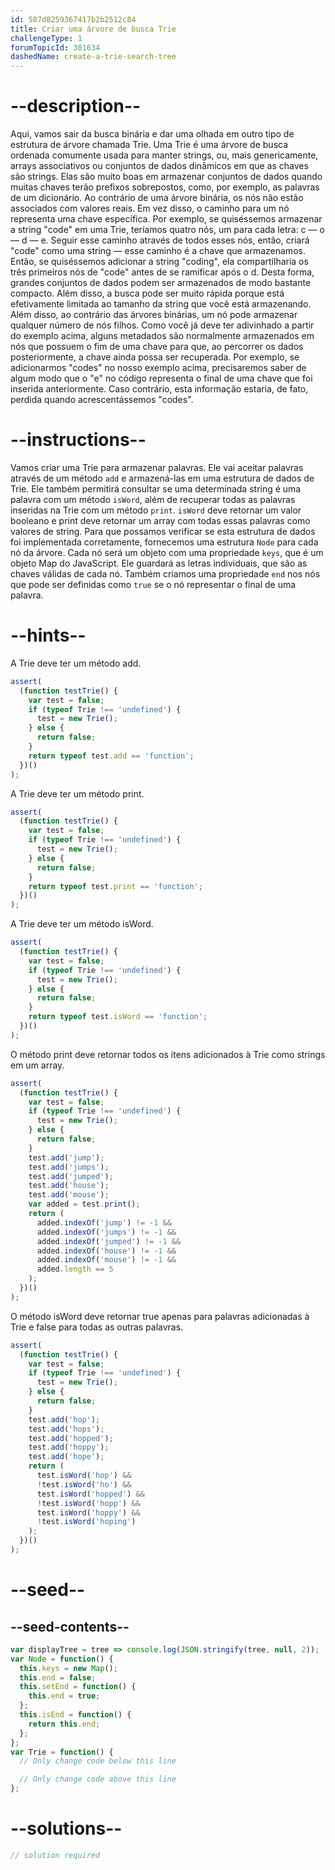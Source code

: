 ```yaml
---
id: 587d8259367417b2b2512c84
title: Criar uma árvore de busca Trie
challengeType: 1
forumTopicId: 301634
dashedName: create-a-trie-search-tree
---
```


# --description--

Aqui, vamos sair da busca binária e dar uma olhada em outro tipo de estrutura de árvore chamada Trie. Uma Trie é uma árvore de busca ordenada comumente usada para manter strings, ou, mais genericamente, arrays associativos ou conjuntos de dados dinâmicos em que as chaves são strings. Elas são muito boas em armazenar conjuntos de dados quando muitas chaves terão prefixos sobrepostos, como, por exemplo, as palavras de um dicionário. Ao contrário de uma árvore binária, os nós não estão associados com valores reais. Em vez disso, o caminho para um nó representa uma chave específica. Por exemplo, se quiséssemos armazenar a string "code" em uma Trie, teríamos quatro nós, um para cada letra: c — o — d — e. Seguir esse caminho através de todos esses nós, então, criará "code" como uma string — esse caminho é a chave que armazenamos. Então, se quiséssemos adicionar a string "coding", ela compartilharia os três primeiros nós de "code" antes de se ramificar após o d. Desta forma, grandes conjuntos de dados podem ser armazenados de modo bastante compacto. Além disso, a busca pode ser muito rápida porque está efetivamente limitada ao tamanho da string que você está armazenando. Além disso, ao contrário das árvores binárias, um nó pode armazenar qualquer número de nós filhos. Como você já deve ter adivinhado a partir do exemplo acima, alguns metadados são normalmente armazenados em nós que possuem o fim de uma chave para que, ao percorrer os dados posteriormente, a chave ainda possa ser recuperada. Por exemplo, se adicionarmos "codes" no nosso exemplo acima, precisaremos saber de algum modo que o "e" no código representa o final de uma chave que foi inserida anteriormente. Caso contrário, esta informação estaria, de fato, perdida quando acrescentássemos "codes".

# --instructions--

Vamos criar uma Trie para armazenar palavras. Ele vai aceitar palavras através de um método `add` e armazená-las em uma estrutura de dados de Trie. Ele também permitirá consultar se uma determinada string é uma palavra com um método `isWord`, além de recuperar todas as palavras inseridas na Trie com um método `print`. `isWord` deve retornar um valor booleano e print deve retornar um array com todas essas palavras como valores de string. Para que possamos verificar se esta estrutura de dados foi implementada corretamente, fornecemos uma estrutura `Node` para cada nó da árvore. Cada nó será um objeto com uma propriedade `keys`, que é um objeto Map do JavaScript. Ele guardará as letras individuais, que são as chaves válidas de cada nó. Também criamos uma propriedade `end` nos nós que pode ser definidas como `true` se o nó representar o final de uma palavra.

# --hints--

A Trie deve ter um método add.

```js
assert(
  (function testTrie() {
    var test = false;
    if (typeof Trie !== 'undefined') {
      test = new Trie();
    } else {
      return false;
    }
    return typeof test.add == 'function';
  })()
);
```

A Trie deve ter um método print.

```js
assert(
  (function testTrie() {
    var test = false;
    if (typeof Trie !== 'undefined') {
      test = new Trie();
    } else {
      return false;
    }
    return typeof test.print == 'function';
  })()
);
```

A Trie deve ter um método isWord.

```js
assert(
  (function testTrie() {
    var test = false;
    if (typeof Trie !== 'undefined') {
      test = new Trie();
    } else {
      return false;
    }
    return typeof test.isWord == 'function';
  })()
);
```

O método print deve retornar todos os itens adicionados à Trie como strings em um array.

```js
assert(
  (function testTrie() {
    var test = false;
    if (typeof Trie !== 'undefined') {
      test = new Trie();
    } else {
      return false;
    }
    test.add('jump');
    test.add('jumps');
    test.add('jumped');
    test.add('house');
    test.add('mouse');
    var added = test.print();
    return (
      added.indexOf('jump') != -1 &&
      added.indexOf('jumps') != -1 &&
      added.indexOf('jumped') != -1 &&
      added.indexOf('house') != -1 &&
      added.indexOf('mouse') != -1 &&
      added.length == 5
    );
  })()
);
```

O método isWord deve retornar true apenas para palavras adicionadas à Trie e false para todas as outras palavras.

```js
assert(
  (function testTrie() {
    var test = false;
    if (typeof Trie !== 'undefined') {
      test = new Trie();
    } else {
      return false;
    }
    test.add('hop');
    test.add('hops');
    test.add('hopped');
    test.add('hoppy');
    test.add('hope');
    return (
      test.isWord('hop') &&
      !test.isWord('ho') &&
      test.isWord('hopped') &&
      !test.isWord('hopp') &&
      test.isWord('hoppy') &&
      !test.isWord('hoping')
    );
  })()
);
```

# --seed--

## --seed-contents--

```js
var displayTree = tree => console.log(JSON.stringify(tree, null, 2));
var Node = function() {
  this.keys = new Map();
  this.end = false;
  this.setEnd = function() {
    this.end = true;
  };
  this.isEnd = function() {
    return this.end;
  };
};
var Trie = function() {
  // Only change code below this line

  // Only change code above this line
};
```

# --solutions--

```js
// solution required
```
